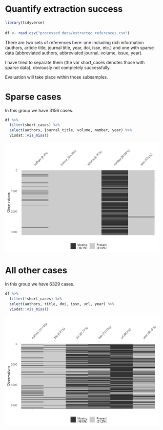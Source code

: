 Quantify extraction success
================

``` r
library(tidyverse)

df <- read_csv("processed_data/extracted_references.csv")
```

There are two sets of references here: one including rich information
(authors, article title, journal title, year, doi, issn, etc.) and one
with sparse data (abbreviated authors, abbreviated journal, volume,
issue, year).

I have tried to separate them (the var short\_cases denotes those with
sparse data), obviously not completely successfully.

Evaluation will take place within those subsamples.

# Sparse cases

In this group we have 3156 cases.

``` r
df %>% 
  filter(short_cases) %>% 
  select(authors, journal_title, volume, number, year) %>% 
  visdat::vis_miss()
```

![](quantify_success_files/figure-gfm/unnamed-chunk-2-1.png)<!-- -->

# All other cases

In this group we have 6329 cases.

``` r
df %>% 
  filter(!short_cases) %>% 
  select(authors, title, doi, issn, url, year) %>% 
  visdat::vis_miss()
```

![](quantify_success_files/figure-gfm/unnamed-chunk-3-1.png)<!-- -->
